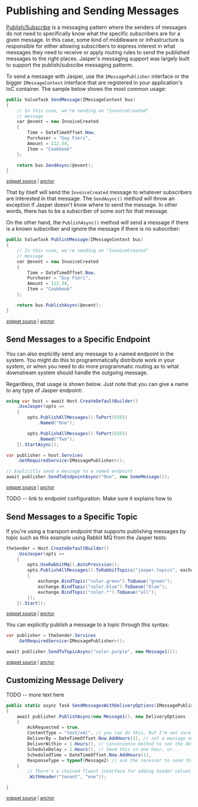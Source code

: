 # Publishing and Sending Messages

[Publish/Subscribe](https://docs.microsoft.com/en-us/azure/architecture/patterns/publisher-subscriber) is a messaging pattern where the senders of messages do not need to specifically know what the specific subscribers are for a given message. In this case, some kind of middleware or infrastructure is responsible for either allowing subscribers to express interest in what messages they need to receive or apply routing rules to send the published messages to the right places. Jasper's messaging support was largely built to support the publish/subscibe messaging patterm.

To send a message with Jasper, use the `IMessagePublisher` interface or the bigger `IMessageContext` interface that
are registered in your application's IoC container. The sample below shows the most common usage:

<!-- snippet: sample_sending_message_with_servicebus -->
<a id='snippet-sample_sending_message_with_servicebus'></a>
```cs
public ValueTask SendMessage(IMessageContext bus)
{
    // In this case, we're sending an "InvoiceCreated"
    // message
    var @event = new InvoiceCreated
    {
        Time = DateTimeOffset.Now,
        Purchaser = "Guy Fieri",
        Amount = 112.34,
        Item = "Cookbook"
    };

    return bus.SendAsync(@event);
}
```
<sup><a href='https://github.com/JasperFx/alba/blob/master/src/Samples/DocumentationSamples/PublishingSamples.cs#L157-L172' title='Snippet source file'>snippet source</a> | <a href='#snippet-sample_sending_message_with_servicebus' title='Start of snippet'>anchor</a></sup>
<!-- endSnippet -->

That by itself will send the `InvoiceCreated` message to whatever subscribers are interested in
that message. The `SendAsync()` method will throw an exception if Jasper doesn't know where to send the message. In other words,
there has to be a subscriber of some sort for that message.

On the other hand, the `PublishAsync()` method will send a message if there is a known subscriber and ignore the message if there is
no subscriber:

<!-- snippet: sample_publishing_message_with_servicebus -->
<a id='snippet-sample_publishing_message_with_servicebus'></a>
```cs
public ValueTask PublishMessage(IMessageContext bus)
{
    // In this case, we're sending an "InvoiceCreated"
    // message
    var @event = new InvoiceCreated
    {
        Time = DateTimeOffset.Now,
        Purchaser = "Guy Fieri",
        Amount = 112.34,
        Item = "Cookbook"
    };

    return bus.PublishAsync(@event);
}
```
<sup><a href='https://github.com/JasperFx/alba/blob/master/src/Samples/DocumentationSamples/PublishingSamples.cs#L175-L190' title='Snippet source file'>snippet source</a> | <a href='#snippet-sample_publishing_message_with_servicebus' title='Start of snippet'>anchor</a></sup>
<!-- endSnippet -->

## Send Messages to a Specific Endpoint

You can also explicitly send any message to a named endpoint in the system. You might
do this to programmatically distribute work in your system, or when you need to do more
programmatic routing as to what downstream system should handle the outgoing message.

Regardless, that usage is shown below. Just note that you can give a name to any type
of Jasper endpoint:

<!-- snippet: sample_sending_to_endpoint_by_name -->
<a id='snippet-sample_sending_to_endpoint_by_name'></a>
```cs
using var host = await Host.CreateDefaultBuilder()
    .UseJasper(opts =>
    {
        opts.PublishAllMessages().ToPort(5555)
            .Named("One");

        opts.PublishAllMessages().ToPort(5555)
            .Named("Two");
    }).StartAsync();

var publisher = host.Services
    .GetRequiredService<IMessagePublisher>();

// Explicitly send a message to a named endpoint
await publisher.SendToEndpointAsync("One", new SomeMessage());
```
<sup><a href='https://github.com/JasperFx/alba/blob/master/src/Samples/DocumentationSamples/PublishingSamples.cs#L54-L72' title='Snippet source file'>snippet source</a> | <a href='#snippet-sample_sending_to_endpoint_by_name' title='Start of snippet'>anchor</a></sup>
<!-- endSnippet -->

TODO -- link to endpoint configuration. Make sure it explains how to

## Send Messages to a Specific Topic

If you're using a transport endpoint that supports publishing messages by topic
such as this example using Rabbit MQ from the Jasper tests:

<!-- snippet: sample_binding_topics_and_topic_patterns_to_queues -->
<a id='snippet-sample_binding_topics_and_topic_patterns_to_queues'></a>
```cs
theSender = Host.CreateDefaultBuilder()
    .UseJasper(opts =>
    {
        opts.UseRabbitMq().AutoProvision();
        opts.PublishAllMessages().ToRabbitTopics("jasper.topics", exchange =>
        {
            exchange.BindTopic("color.green").ToQueue("green");
            exchange.BindTopic("color.blue").ToQueue("blue");
            exchange.BindTopic("color.*").ToQueue("all");
        });
    }).Start();
```
<sup><a href='https://github.com/JasperFx/alba/blob/master/src/Jasper.RabbitMQ.Tests/send_by_topics.cs#L24-L38' title='Snippet source file'>snippet source</a> | <a href='#snippet-sample_binding_topics_and_topic_patterns_to_queues' title='Start of snippet'>anchor</a></sup>
<!-- endSnippet -->

You can explicitly publish a message to a topic through this syntax:

<!-- snippet: sample_send_to_topic -->
<a id='snippet-sample_send_to_topic'></a>
```cs
var publisher = theSender.Services
    .GetRequiredService<IMessagePublisher>();

await publisher.SendToTopicAsync("color.purple", new Message1());
```
<sup><a href='https://github.com/JasperFx/alba/blob/master/src/Jasper.RabbitMQ.Tests/send_by_topics.cs#L72-L79' title='Snippet source file'>snippet source</a> | <a href='#snippet-sample_send_to_topic' title='Start of snippet'>anchor</a></sup>
<!-- endSnippet -->

## Customizing Message Delivery

TODO -- more text here

<!-- snippet: sample_SendMessagesWithDeliveryOptions -->
<a id='snippet-sample_sendmessageswithdeliveryoptions'></a>
```cs
public static async Task SendMessagesWithDeliveryOptions(IMessagePublisher publisher)
{
    await publisher.PublishAsync(new Message1(), new DeliveryOptions
    {
        AckRequested = true,
        ContentType = "text/xml", // you can do this, but I'm not sure why you'd want to override this
        DeliverBy = DateTimeOffset.Now.AddHours(1), // set a message expiration date
        DeliverWithin = 1.Hours(), // convenience method to set the deliver-by expiration date
        ScheduleDelay = 1.Hours(), // Send this in one hour, or...
        ScheduledTime = DateTimeOffset.Now.AddHours(1),
        ResponseType = typeof(Message2) // ask the receiver to send this message back to you if it can
    }
        // There's a chained fluent interface for adding header values too
        .WithHeader("tenant", "one"));

}
```
<sup><a href='https://github.com/JasperFx/alba/blob/master/src/Samples/DocumentationSamples/CustomizingMessageDelivery.cs#L9-L28' title='Snippet source file'>snippet source</a> | <a href='#snippet-sample_sendmessageswithdeliveryoptions' title='Start of snippet'>anchor</a></sup>
<!-- endSnippet -->


